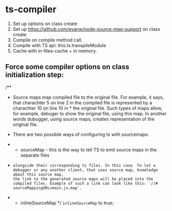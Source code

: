 # ts-compiler

1. Set up options on class create
2. Set up https://github.com/evanw/node-source-map-support on class create
3. Compile on compile method call.
4. Compile with TS api: this.ts.transpileModule
5. Cache with in-files-cache + in memory.

## Force some compiler options on class initialization step:


/**
 * Source maps map compiled file to the original file. For example, it says, that charachter 5 on line 2 in the compiled file is represented by a charachter 10 on line 10 in     * the original file. Such types of maps allow, for example, debuger to show the original file, using this map. In another words dubugger, using source maps, creates representation of the original file.

 * There are two possible ways of configuring ts with sourcemaps:
 *   - sourceMap - this is the way to tell TS to emit source maps in the separate files 
 *     alongside their corresponding ts files. In this case  To let a debugger or any another client, that uses source map, knowledge about this source map,
       the link to the generated source maps will be placed into the compiled files. Example of such a link can look like this: `//# sourceMappingURL=main.js.map`.
 *   - inlineSourceMap
 */
`inlineSourceMap` to true;



